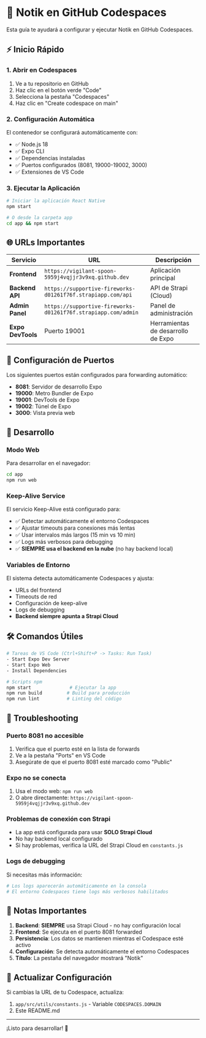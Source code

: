 # 🚀 Notik en GitHub Codespaces

Esta guía te ayudará a configurar y ejecutar Notik en GitHub Codespaces.

## ⚡ Inicio Rápido

### 1. Abrir en Codespaces
1. Ve a tu repositorio en GitHub
2. Haz clic en el botón verde "Code"
3. Selecciona la pestaña "Codespaces"
4. Haz clic en "Create codespace on main"

### 2. Configuración Automática
El contenedor se configurará automáticamente con:
- ✅ Node.js 18
- ✅ Expo CLI
- ✅ Dependencias instaladas
- ✅ Puertos configurados (8081, 19000-19002, 3000)
- ✅ Extensiones de VS Code

### 3. Ejecutar la Aplicación

```bash
# Iniciar la aplicación React Native
npm start

# O desde la carpeta app
cd app && npm start
```

## 🌐 URLs Importantes

| Servicio | URL | Descripción |
|----------|-----|-------------|
| **Frontend** | `https://vigilant-spoon-5959j4vqjjr3v9xq.github.dev` | Aplicación principal |
| **Backend API** | `https://supportive-fireworks-d01261f76f.strapiapp.com/api` | API de Strapi (Cloud) |
| **Admin Panel** | `https://supportive-fireworks-d01261f76f.strapiapp.com/admin` | Panel de administración |
| **Expo DevTools** | Puerto 19001 | Herramientas de desarrollo de Expo |

## 🔧 Configuración de Puertos

Los siguientes puertos están configurados para forwarding automático:

- **8081**: Servidor de desarrollo Expo
- **19000**: Metro Bundler de Expo
- **19001**: DevTools de Expo
- **19002**: Túnel de Expo
- **3000**: Vista previa web

## 📱 Desarrollo

### Modo Web
Para desarrollar en el navegador:
```bash
cd app
npm run web
```

### Keep-Alive Service
El servicio Keep-Alive está configurado para:
- ✅ Detectar automáticamente el entorno Codespaces
- ✅ Ajustar timeouts para conexiones más lentas
- ✅ Usar intervalos más largos (15 min vs 10 min)
- ✅ Logs más verbosos para debugging
- ✅ **SIEMPRE usa el backend en la nube** (no hay backend local)

### Variables de Entorno
El sistema detecta automáticamente Codespaces y ajusta:
- URLs del frontend
- Timeouts de red
- Configuración de keep-alive
- Logs de debugging
- **Backend siempre apunta a Strapi Cloud**

## 🛠️ Comandos Útiles

```bash
# Tareas de VS Code (Ctrl+Shift+P -> Tasks: Run Task)
- Start Expo Dev Server
- Start Expo Web
- Install Dependencies

# Scripts npm
npm start              # Ejecutar la app
npm run build         # Build para producción
npm run lint          # Linting del código
```

## 🐛 Troubleshooting

### Puerto 8081 no accesible
1. Verifica que el puerto esté en la lista de forwards
2. Ve a la pestaña "Ports" en VS Code
3. Asegúrate de que el puerto 8081 esté marcado como "Public"

### Expo no se conecta
1. Usa el modo web: `npm run web`
2. O abre directamente: `https://vigilant-spoon-5959j4vqjjr3v9xq.github.dev`

### Problemas de conexión con Strapi
- La app está configurada para usar **SOLO Strapi Cloud**
- No hay backend local configurado
- Si hay problemas, verifica la URL del Strapi Cloud en `constants.js`

### Logs de debugging
Si necesitas más información:
```bash
# Los logs aparecerán automáticamente en la consola
# El entorno Codespaces tiene logs más verbosos habilitados
```

## 📝 Notas Importantes

1. **Backend**: **SIEMPRE** usa Strapi Cloud - no hay configuración local
2. **Frontend**: Se ejecuta en el puerto 8081 forwarded
3. **Persistencia**: Los datos se mantienen mientras el Codespace esté activo
4. **Configuración**: Se detecta automáticamente el entorno Codespaces
5. **Título**: La pestaña del navegador mostrará "Notik"

## 🔄 Actualizar Configuración

Si cambias la URL de tu Codespace, actualiza:
1. `app/src/utils/constants.js` - Variable `CODESPACES.DOMAIN`
2. Este README.md

---

¡Listo para desarrollar! 🎉
